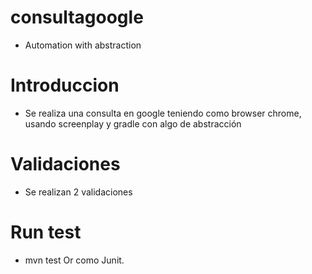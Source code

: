 # consultagoogle
* Automation with abstraction
# Introduccion 
* Se realiza una consulta en google teniendo como browser chrome, usando screenplay y gradle con algo de abstracción
# Validaciones
* Se realizan 2 validaciones 
# Run test
* mvn test Or como Junit.



